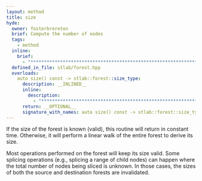 ```yaml
---
layout: method
title: size
hyde:
  owner: fosterbrereton
  brief: Compute the number of nodes
  tags:
    - method
  inline:
    brief:
      - "***********************************************************************************************"
  defined_in_file: stlab/forest.hpp
  overloads:
    auto size() const -> stlab::forest::size_type:
      description: __INLINED__
      inline:
        description:
          - "***********************************************************************************************"
      return: __OPTIONAL__
      signature_with_names: auto size() const -> stlab::forest::size_type
---
```


If the size of the forest is known (valid), this routine will return in constant time. Otherwise, it will perform a linear walk of the entire forest to derive its size.

Most operations performed on the forest will keep its size valid. Some splicing operations (e.g., splicing a range of child nodes) can happen where the total number of nodes being sliced is unknown. In those cases, the sizes of both the source and destination forests are invalidated.
